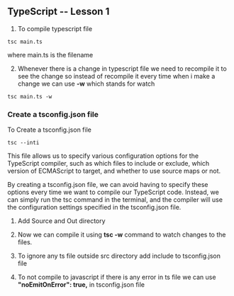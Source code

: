## TypeScript -- Lesson 1


1. To compile typescript file 

```
tsc main.ts
```

where main.ts is the filename

2. Whenever there is a change in typescript file we need to recompile it to see the change so instead of recompile it every time when i make a change we can use **-w** which stands for watch

```
tsc main.ts -w
```


### Create a tsconfig.json file 

To Create a tsconfig.json file 

```
tsc --inti
```


This file allows us to specify various configuration options for the TypeScript compiler, such as which files to include or exclude, which version of ECMAScript to target, and whether to use source maps or not.

By creating a tsconfig.json file, we can avoid having to specify these options every time we want to compile our TypeScript code. Instead, we can simply run the tsc command in the terminal, and the compiler will use the configuration settings specified in the tsconfig.json file.

1. Add Source and Out directory 

2. Now we can compile it using **tsc -w** command to watch changes to the files.

3. To ignore any ts file outside src directory add include to tsconfig.json file

4. To not compile to javascript if there is any error in ts file we can use **"noEmitOnError": true,** in tsconfig.json file